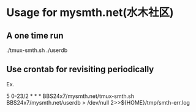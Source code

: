 # Usage for mysmth.net(水木社区)

## A one time run

./tmux-smth.sh ./userdb

## Use crontab for revisiting periodically

Ex.

5  0-23/2  * * *   BBS24x7/mysmth.net/tmux-smth.sh BBS24x7/mysmth.net/userdb > /dev/null 2>>${HOME}/tmp/smth-err.log


